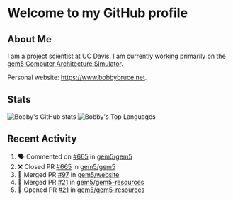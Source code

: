 # Welcome to my GitHub profile

## About Me

I am a project scientist at UC Davis. I am currently working primarily on the [gem5 Computer Architecture Simulator](https://github.com/gem5).

Personal website: <https://www.bobbybruce.net>.

## Stats

![Bobby's GitHub stats](https://github-readme-stats.vercel.app/api?username=bobbyrbruce&show_icons=true&theme=responsive&include_all_commits=true&count_private=true&show=reviews&disable_animations=true)
![Bobby's Top Languages ](https://github-readme-stats.vercel.app/api/top-langs/?username=bobbyrbruce&layout=compact&theme=responsive&count_private=true&langs_count=10&disable_animations=true)

## Recent Activity

<!--START_SECTION:activity-->
1. 🗣 Commented on [#665](https://github.com/gem5/gem5/pull/665#issuecomment-1894306943) in [gem5/gem5](https://github.com/gem5/gem5)
2. ❌ Closed PR [#665](https://github.com/gem5/gem5/pull/665) in [gem5/gem5](https://github.com/gem5/gem5)
3. 🎉 Merged PR [#97](https://github.com/gem5/website/pull/97) in [gem5/website](https://github.com/gem5/website)
4. 🎉 Merged PR [#21](https://github.com/gem5/gem5-resources/pull/21) in [gem5/gem5-resources](https://github.com/gem5/gem5-resources)
5. 💪 Opened PR [#21](https://github.com/gem5/gem5-resources/pull/21) in [gem5/gem5-resources](https://github.com/gem5/gem5-resources)
<!--END_SECTION:activity-->
